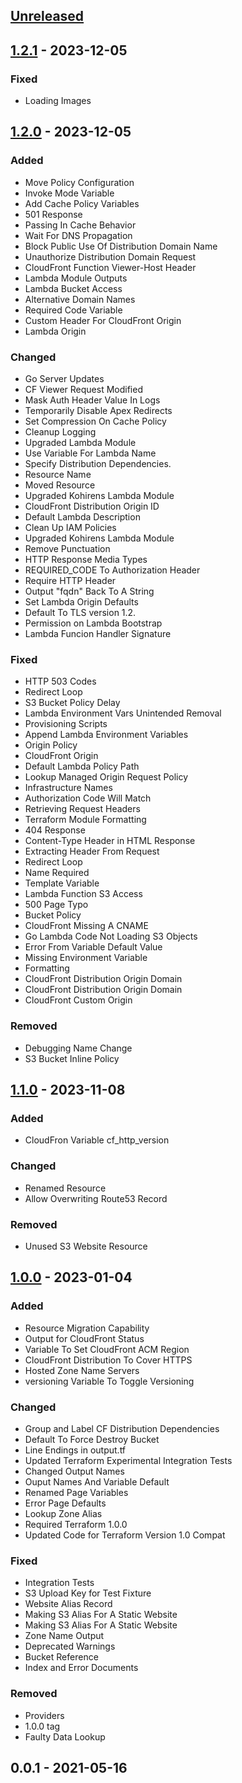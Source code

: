 <a name="unreleased"></a>
## [Unreleased]


<a name="1.2.1"></a>
## [1.2.1] - 2023-12-05
### Fixed
- Loading Images


<a name="1.2.0"></a>
## [1.2.0] - 2023-12-05
### Added
- Move Policy Configuration
- Invoke Mode Variable
- Add Cache Policy Variables
- 501 Response
- Passing In Cache Behavior
- Wait For DNS Propagation
- Block Public Use Of Distribution Domain Name
- Unauthorize Distribution Domain Request
- CloudFront Function Viewer-Host Header
- Lambda Module Outputs
- Lambda Bucket Access
- Alternative Domain Names
- Required Code Variable
- Custom Header For CloudFront Origin
- Lambda Origin

### Changed
- Go Server Updates
- CF Viewer Request Modified
- Mask Auth Header Value In Logs
- Temporarily Disable Apex Redirects
- Set Compression On Cache Policy
- Cleanup Logging
- Upgraded Lambda Module
- Use Variable For Lambda Name
- Specify Distribution Dependencies.
- Resource Name
- Moved Resource
- Upgraded Kohirens Lambda Module
- CloudFront Distribution Origin ID
- Default Lambda Description
- Clean Up IAM Policies
- Upgraded Kohirens Lambda Module
- Remove Punctuation
- HTTP Response Media Types
- REQUIRED_CODE To Authorization Header
- Require HTTP Header
- Output "fqdn" Back To A String
- Set Lambda Origin Defaults
- Default To TLS version 1.2.
- Permission on Lambda Bootstrap
- Lambda Funcion Handler Signature

### Fixed
- HTTP 503 Codes
- Redirect Loop
- S3 Bucket Policy Delay
- Lambda Environment Vars Unintended Removal
- Provisioning Scripts
- Append Lambda Environment Variables
- Origin Policy
- CloudFront Origin
- Default Lambda Policy Path
- Lookup Managed Origin Request Policy
- Infrastructure Names
- Authorization Code Will Match
- Retrieving Request Headers
- Terraform Module Formatting
- 404 Response
- Content-Type Header in HTML Response
- Extracting Header From Request
- Redirect Loop
- Name Required
- Template Variable
- Lambda Function S3 Access
- 500 Page Typo
- Bucket Policy
- CloudFront Missing A CNAME
- Go Lambda Code Not Loading S3 Objects
- Error From Variable Default Value
- Missing Environment Variable
- Formatting
- CloudFront Distribution Origin Domain
- CloudFront Distribution Origin Domain
- CloudFront Custom Origin

### Removed
- Debugging Name Change
- S3 Bucket Inline Policy


<a name="1.1.0"></a>
## [1.1.0] - 2023-11-08
### Added
- CloudFron Variable cf_http_version

### Changed
- Renamed Resource
- Allow Overwriting Route53 Record

### Removed
- Unused S3 Website Resource


<a name="1.0.0"></a>
## [1.0.0] - 2023-01-04
### Added
- Resource Migration Capability
- Output for CloudFront Status
- Variable To Set CloudFront ACM Region
- CloudFront Distribution To Cover HTTPS
- Hosted Zone Name Servers
- versioning Variable To Toggle Versioning

### Changed
- Group and Label CF Distribution Dependencies
- Default To Force Destroy Bucket
- Line Endings in output.tf
- Updated Terraform Experimental Integration Tests
- Changed Output Names
- Ouput Names And Variable Default
- Renamed Page Variables
- Error Page Defaults
- Lookup Zone Alias
- Required Terraform 1.0.0
- Updated Code for Terraform Version 1.0 Compat

### Fixed
- Integration Tests
- S3 Upload Key for Test Fixture
- Website Alias Record
- Making S3 Alias For A Static Website
- Making S3 Alias For A Static Website
- Zone Name Output
- Deprecated Warnings
- Bucket Reference
- Index and Error Documents

### Removed
- Providers
- 1.0.0 tag
- Faulty Data Lookup


<a name="0.0.1"></a>
## 0.0.1 - 2021-05-16

[Unreleased]: https://github.com/kohirens/aws-tf-s3-wesbite.git/compare/1.2.1...HEAD
[1.2.1]: https://github.com/kohirens/aws-tf-s3-wesbite.git/compare/1.2.0...1.2.1
[1.2.0]: https://github.com/kohirens/aws-tf-s3-wesbite.git/compare/1.1.0...1.2.0
[1.1.0]: https://github.com/kohirens/aws-tf-s3-wesbite.git/compare/1.0.0...1.1.0
[1.0.0]: https://github.com/kohirens/aws-tf-s3-wesbite.git/compare/0.0.1...1.0.0
